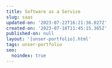 ```yaml
---
title: Software as a Service
slug: saas
updated-on: '2023-07-22T16:21:36.027Z'
created-on: '2023-07-18T11:45:15.365Z'
published-on: null
layout: '[unser-portfolio].html'
tags: unser-portfolio
seo:
  noindex: true
---
```



